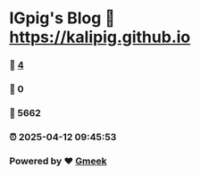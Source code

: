 # IGpig's Blog :link: https://kalipig.github.io 
### :page_facing_up: [4](https://kalipig.github.io/tag.html) 
### :speech_balloon: 0 
### :hibiscus: 5662 
### :alarm_clock: 2025-04-12 09:45:53 
### Powered by :heart: [Gmeek](https://github.com/Meekdai/Gmeek)
